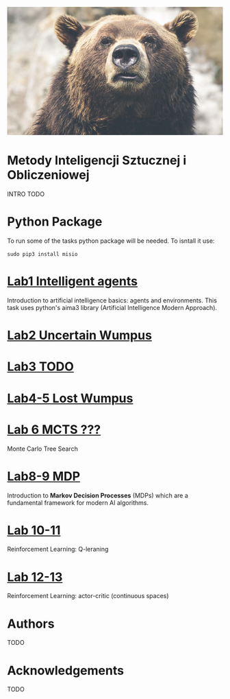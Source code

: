 ![MISIO](bear.png)
# Metody Inteligencji Sztucznej i Obliczeniowej
INTRO TODO

# Python Package
To run some of the tasks python package will be needed. To isntall it use:
```
sudo pip3 install misio
```
# [Lab1 Intelligent agents](lab1)
Introduction to artificial intelligence basics: agents and environments. This task uses python's aima3 library (Artificial Intelligence Modern Approach).

# [Lab2 Uncertain Wumpus](lab2)

# [Lab3 TODO](lab3)

# [Lab4-5 Lost Wumpus](lab4) 

# [Lab 6 MCTS ???](lab6)
Monte Carlo Tree Search

# [Lab8-9 MDP](lab6)
Introduction to **Markov Decision Processes** (MDPs) which are a fundamental framework for modern AI algorithms.

# [Lab 10-11](lab10)
Reinforcement Learning: Q-leraning

# [Lab 12-13](lab12)
Reinforcement Learning: actor-critic (continuous spaces)

# Authors
TODO
# Acknowledgements 
TODO
